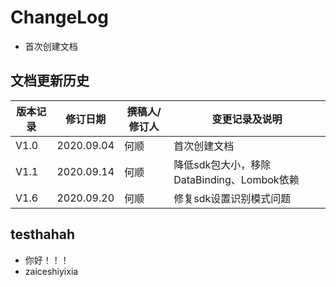 # ChangeLog
* 首次创建文档

## 文档更新历史


| 版本记录 | 修订日期   | 撰稿人/修订人 | 变更记录及说明 |
| -------- | ---------- | ------------- | -------------- |
| V1.0     | 2020.09.04 | 何顺        | 首次创建文档   |
| V1.1     | 2020.09.14 | 何顺        | 降低sdk包大小，移除DataBinding、Lombok依赖 |
| V1.6     | 2020.09.20 | 何顺        | 修复sdk设置识别模式问题

## testhahah

* 你好！！！
* zaiceshiyixia
